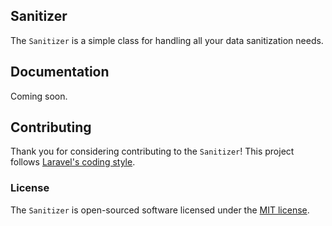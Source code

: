 ## Sanitizer

The `Sanitizer` is a simple class for handling all your data sanitization needs.

## Documentation

Coming soon.

## Contributing

Thank you for considering contributing to the `Sanitizer`! This project follows [Laravel's coding style](http://laravel.com/docs/4.2/contributions#coding-style).

### License

The `Sanitizer` is open-sourced software licensed under the [MIT license](http://opensource.org/licenses/MIT).
